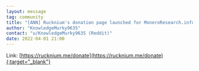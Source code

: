 ```yaml
---
layout: message
tag: community
title: "[ANN] Rucknium's donation page launched for MoneroResearch.info costs"
author: "KnowledgeMurky9635"	
contact: "u/KnowledgeMurky9635 (Reddit)"
date: 2022-04-01 21:00
---
```


Link: [https://rucknium.me/donate](https://rucknium.me/donate){:target="_blank"}
